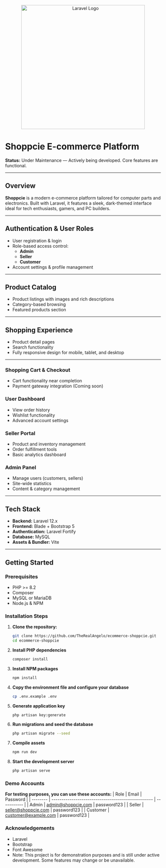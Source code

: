 <p align="center">
  <a href="https://laravel.com" target="_blank">
    <img src="https://raw.githubusercontent.com/laravel/art/master/logo-lockup/5%20SVG/2%20CMYK/1%20Full%20Color/laravel-logolockup-cmyk-red.svg" width="400" alt="Laravel Logo">
  </a>
</p>

# Shoppcie E-commerce Platform

**Status:** Under Maintenance — Actively being developed. Core features are functional.

---

## Overview

**Shoppcie** is a modern e-commerce platform tailored for computer parts and electronics. Built with Laravel, it features a sleek, dark-themed interface ideal for tech enthusiasts, gamers, and PC builders.

---

## Authentication & User Roles

- User registration & login 
- Role-based access control:
  - **Admin**
  - **Seller**
  - **Customer**
- Account settings & profile management

---

## Product Catalog

- Product listings with images and rich descriptions  
- Category-based browsing  
- Featured products section  

---

## Shopping Experience

- Product detail pages  
- Search functionality  
- Fully responsive design for mobile, tablet, and desktop  

---

### Shopping Cart & Checkout
- Cart functionality near completion  
- Payment gateway integration (Coming soon)

### User Dashboard
- View order history  
- Wishlist functionality  
- Advanced account settings

### Seller Portal
- Product and inventory management  
- Order fulfillment tools  
- Basic analytics dashboard

### Admin Panel
- Manage users (customers, sellers)  
- Site-wide statistics  
- Content & category management

---

## Tech Stack

- **Backend:** Laravel 12.x  
- **Frontend:** Blade + Bootstrap 5  
- **Authentication:** Laravel Fortify  
- **Database:** MySQL  
- **Assets & Bundler:** Vite

---

## Getting Started

### Prerequisites

- PHP >= 8.2  
- Composer  
- MySQL or MariaDB  
- Node.js & NPM

### Installation Steps

1. **Clone the repository:**
   ```bash
   git clone https://github.com/TheRealAngelo/ecommerce-shoppcie.git
   cd ecommerce-shoppcie

2. **Install PHP dependencies**
   ```bash
   composer install

4. **Install NPM packages**
    ```bash
    npm install

4. **Copy the environment file and configure your database**
   ```bash
   cp .env.example .env

6. **Generate application key**
    ```bash
    php artisan key:generate

7. **Run migrations and seed the database**
    ```bash
    php artisan migrate --seed

8. **Compile assets**
    ```bash
    npm run dev

9. **Start the development server**
    ```bash
    php artisan serve

### Demo Accounts
**For testing purposes, you can use these accounts:**
| Role     | Email                                               | Password    |
| -------- | --------------------------------------------------- | ----------- |
| Admin    | [admin@shoppcie.com](mailto:admin@shoppcie.com)     | password123 |
| Seller   | [seller@shoppcie.com](mailto:seller@shoppcie.com)   | password123 |
| Customer | [customer@example.com](mailto:customer@example.com) | password123 |


### Acknowledgements
- Laravel
- Bootstrap
- Font Awesome
- Note: This project is for demonstration purposes and is still under active development. Some features may change or be unavailable.

